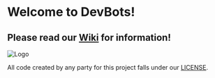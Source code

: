 # Welcome to DevBots!

## Please read our [Wiki](https://github.com/dev-launchers/devbots__general/wiki) for information!

![Logo](https://github.com/dev-launchers/devbots__general/blob/main/art/Logos/LOGO-DevBots_dk_bk.jpg "Logo")

All code created by any party for this project falls under our [LICENSE](https://github.com/dev-launchers/devbots__general/blob/main/LICENSE).
